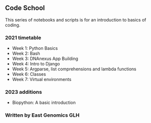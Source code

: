 ## Code School

This series of notebooks and scripts is for an introduction to basics of coding.


### 2021 timetable

- Week 1: Python Basics
- Week 2: Bash
- Week 3: DNAnexus App Building
- Week 4: Intro to Django
- Week 5: Argparse, list comprehensions and lambda functions
- Week 6: Classes
- Week 7: Virtual environments


### 2023 additions

- Biopython: A basic introduction


### Written by East Genomics GLH